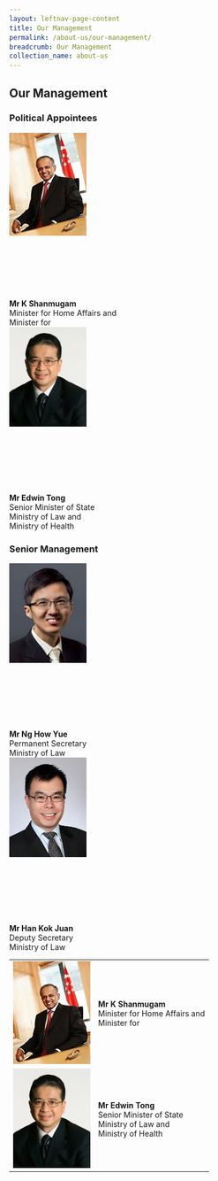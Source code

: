 ```yaml
---
layout: leftnav-page-content
title: Our Management
permalink: /about-us/our-management/
breadcrumb: Our Management
collection_name: about-us
---
```


<style>
  .img-gallery {
  width: 200px;
  height: 300px;
  }
  .img-gallery img {
  max-width: 100%;
  }
  table {
  border-collapse: collapse;
  }
</style>

Our Management
---

### **Political Appointees**

<div class="img-gallery">
  <img src="/images/1510806764644.jpg">
</div>
  <b>Mr K Shanmugam</b><br>
  Minister for Home Affairs and<br>
  Minister for<br>
  
<div class="img-gallery">
  <img src="/images/1532069362285.jpg">
</div>
  <b>Mr Edwin Tong</b><br>
  Senior Minister of State<br>
  Ministry of Law and<br>
  Ministry of Health<br>

### **Senior Management**

<div class="img-gallery">
  <img src="/images/1514972152202.jpg">
</div>
  <b>Mr Ng How Yue</b><br>
  Permanent Secretary<br>
  Ministry of Law<br>

<div class="img-gallery">
    <img src="/images/1515047430356.jpg">
</div>
  <b>Mr Han Kok Juan</b><br>
  Deputy Secretary<br>
  Ministry of Law<br>
  
  
  <table>
  <tr>
    <td><img src="/images/1510806764644.jpg"></td>
    <td>
      <b>Mr K Shanmugam</b><br>
      Minister for Home Affairs and<br>
      Minister for
    </td>
  <tr>
  <tr>
   <td><img src="/images/1532069362285.jpg"></td>
   <td>
    <b>Mr Edwin Tong</b><br>
    Senior Minister of State<br>
    Ministry of Law and<br>
    Ministry of Health<br>
  </td>
 <tr>
</table>
